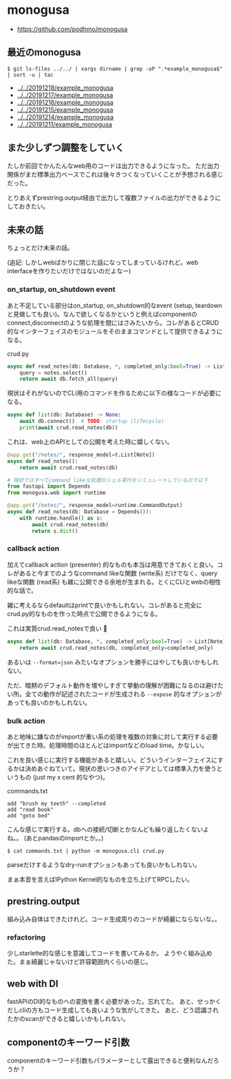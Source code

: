 # monogusa

- https://github.com/podhmo/monogusa

## 最近のmonogusa

```
$ git ls-files ../../ | xargs dirname | grep -oP ".*example_monogusa$" | sort -u | tac
```

- [../../20191218/example_monogusa](../../20191218/example_monogusa)
- [../../20191217/example_monogusa](../../20191217/example_monogusa)
- [../../20191216/example_monogusa](../../20191216/example_monogusa)
- [../../20191215/example_monogusa](../../20191215/example_monogusa)
- [../../20191214/example_monogusa](../../20191214/example_monogusa)
- [../../20191211/example_monogusa](../../20191211/example_monogusa)

## また少しずつ調整をしていく

たしか前回でかんたんなweb用のコードは出力できるようになった。
ただ出力関係がまだ標準出力ベースでこれは後々きつくなっていくことが予想される感じだった。

とりあえずprestring.output経由で出力して複数ファイルの出力ができるようにしておきたい。

## 未来の話

ちょっとだけ未来の話。

(追記: しかしwebばかりに閉じた話になってしまっているけれど。web interfaceを作りたいだけではないのだよなー)

### on_startup, on_shutdown event

あと不足している部分はon_startup, on_shutdown的なevent (setup, teardownと見做しても良い)。なんで欲しくなるかというと例えばcomponentのconnect,disconnectのような処理を間にはさみたいから。コレがあるとCRUD的なインターフェイスのモジュールをそのままコマンドとして提供できるようになる。

crud.py

```python
async def read_notes(db: Database, *, completed_only:bool=True) -> List[Note]
    query = notes.select()
    return await db.fetch_all(query)
```

現状はそれがないのでCLI用のコマンドを作るために以下の様なコードが必要になる。

```python
async def list(db: Database) -> None:
    await db.connect()  # TODO: startup (lifecycle)
    print(await crud.read_notes(db))
```

これは、web上のAPIとしての公開を考えた時に嬉しくない。

```python
@app.get("/notes/", response_model=t.List[Note])
async def read_notes():
    return await crud.read_notes(db)

# 現状ではすべてcommand likeな処理のシェル実行をシミュレートしているので以下
from fastapi import Depends
from monogusa.web import runtime

@app.get("/notes/", response_model=runtime.CommandOutput)
async def read_notes(db: Database = Depends()):
    with runtime.handle() as s:
        await crud.read_notes(db)
        return s.dict()
```

### callback action

加えてcallback action (presenter) 的なものも本当は用意できておくと良い。コレがあると今までのようなcommand likeな関数 (write系) だけでなく、query likeな関数 (read系) も雑に公開できる余地が生まれる。とくにCLIとwebの相性的な話で。

雑に考えるならdefaultはprintで良いかもしれない。コレがあると完全にcrud.py的なものを作った時点で公開できるようになる。

これは実質crud.read_notesで良い :tada:

```python
async def list(db: Database, *, completed_only:bool=True) -> List[Note]
    return await crud.read_notes(db, completed_only=completed_only)
```

あるいは `--format=json` みたいなオプションを勝手にはやしても良いかもしれない。

ただ、暗黙のデフォルト動作を増やしすぎて挙動の理解が困難になるのは避けたい所。全ての動作が記述されたコードが生成される `--expose` 的なオプションがあっても良いのかもしれない。


### bulk action

あと地味に嫌なのがimportが重い系の処理を複数の対象に対して実行する必要が出てきた時。処理時間のほとんどはimportなどのload time。かなしい。

これを良い感じに実行する機能があると嬉しい。どういうインターフェイスにするかは決めあぐねていて。現状の思いつきのアイデアとしては標準入力を使うというもの (just my x cent 的なやつ)。

commands.txt

```
add "brush my teeth" --completed
add "read book"
add "goto bed"
```

こんな感じで実行する。dbへの接続/切断とかなんども繰り返したくないよね。。
(あとpandasのimportとか。。)

```console
$ cat commands.txt | python -m monogusa.cli crud.py
```

parseだけするようなdry-runオプションもあっても良いかもしれない。

まぁ本音を言えばIPython Kernel的なものを立ち上げてRPCしたい。

## prestring.output

組み込み自体はできたけれど。コード生成周りのコードが綺麗にならないな。。

### refactoring

少しstarlette的な感じを意識してコードを書いてみるか。
ようやく組み込めた。まぁ綺麗じゃないけど許容範囲内くらいの感じ。

## web with DI

fastAPIのDI的なものへの変換を書く必要があった。忘れてた。
あと、せっかくだしcliの方もコード生成しても良いような気がしてきた。
あと、どう認識されたかのscanができると嬉しいかもしれない。

## componentのキーワード引数

componentのキーワード引数もパラメーターとして露出できると便利なんだろうか？

